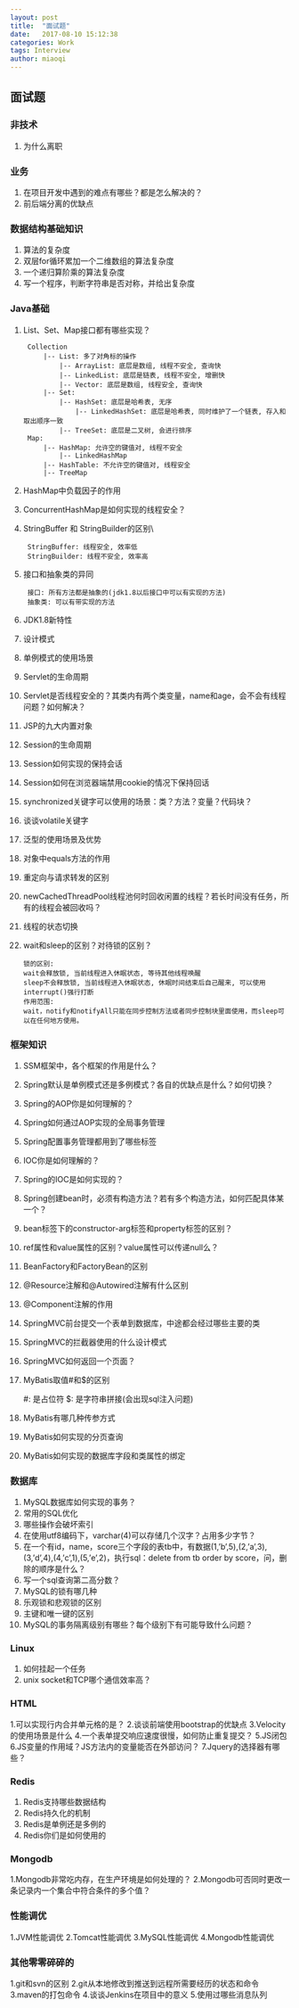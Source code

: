 ```yaml
---
layout: post
title:  "面试题"
date:   2017-08-10 15:12:38
categories: Work
tags: Interview
author: miaoqi
---
```

                                    
## 面试题

### 非技术
1. 为什么离职


### 业务
1. 在项目开发中遇到的难点有哪些？都是怎么解决的？
2. 前后端分离的优缺点


### 数据结构基础知识
1. 算法的复杂度
2. 双层for循环累加一个二维数组的算法复杂度
3. 一个递归算阶乘的算法复杂度
4. 写一个程序，判断字符串是否对称，并给出复杂度


### Java基础
1. List、Set、Map接口都有哪些实现？

        Collection
            |-- List: 多了对角标的操作
                |-- ArrayList: 底层是数组, 线程不安全, 查询快
                |-- LinkedList: 底层是链表, 线程不安全, 增删快
                |-- Vector: 底层是数组, 线程安全, 查询快
            |-- Set:
                |-- HashSet: 底层是哈希表, 无序
                    |-- LinkedHashSet: 底层是哈希表, 同时维护了一个链表, 存入和取出顺序一致
                |-- TreeSet: 底层是二叉树, 会进行排序
        Map:
            |-- HashMap: 允许空的键值对, 线程不安全
                |-- LinkedHashMap
            |-- HashTable: 不允许空的键值对, 线程安全
            |-- TreeMap
2. HashMap中负载因子的作用
3. ConcurrentHashMap是如何实现的线程安全？
4. StringBuffer 和 StringBuilder的区别\

        StringBuffer: 线程安全, 效率低
        StringBuilder: 线程不安全, 效率高
5. 接口和抽象类的异同

        接口: 所有方法都是抽象的(jdk1.8以后接口中可以有实现的方法)
        抽象类: 可以有带实现的方法
6. JDK1.8新特性
7. 设计模式
8. 单例模式的使用场景
9. Servlet的生命周期
10. Servlet是否线程安全的？其类内有两个类变量，name和age，会不会有线程问题？如何解决？
11. JSP的九大内置对象
12. Session的生命周期
13. Session如何实现的保持会话
14. Session如何在浏览器端禁用cookie的情况下保持回话
15. synchronized关键字可以使用的场景：类？方法？变量？代码块？
16. 谈谈volatile关键字
17. 泛型的使用场景及优势
18. 对象中equals方法的作用
19. 重定向与请求转发的区别
20. newCachedThreadPool线程池何时回收闲置的线程？若长时间没有任务，所有的线程会被回收吗？
21. 线程的状态切换
22. wait和sleep的区别？对待锁的区别？

        锁的区别:
        wait会释放锁, 当前线程进入休眠状态, 等待其他线程唤醒
        sleep不会释放锁, 当前线程进入休眠状态, 休眠时间结束后自己醒来, 可以使用interrupt()强行打断
        作用范围:
        wait，notify和notifyAll只能在同步控制方法或者同步控制块里面使用，而sleep可以在任何地方使用。


### 框架知识
1. SSM框架中，各个框架的作用是什么？
2. Spring默认是单例模式还是多例模式？各自的优缺点是什么？如何切换？
3. Spring的AOP你是如何理解的？
4. Spring如何通过AOP实现的全局事务管理
5. Spring配置事务管理都用到了哪些标签
6. IOC你是如何理解的？
7. Spring的IOC是如何实现的？
8. Spring创建bean时，必须有构造方法？若有多个构造方法，如何匹配具体某一个？
9. bean标签下的constructor-arg标签和property标签的区别？
10. ref属性和value属性的区别？value属性可以传递null么？
11. BeanFactory和FactoryBean的区别
12. @Resource注解和@Autowired注解有什么区别
13. @Component注解的作用
14. SpringMVC前台提交一个表单到数据库，中途都会经过哪些主要的类
15. SpringMVC的拦截器使用的什么设计模式
16. SpringMVC如何返回一个页面？
17. MyBatis取值#和$的区别

    #: 是占位符
    $: 是字符串拼接(会出现sql注入问题)
18. MyBatis有哪几种传参方式
19. MyBatis如何实现的分页查询
20. MyBatis如何实现的数据库字段和类属性的绑定


### 数据库
1. MySQL数据库如何实现的事务？
2. 常用的SQL优化
3. 哪些操作会破坏索引
4. 在使用utf8编码下，varchar(4)可以存储几个汉字？占用多少字节？
5. 在一个有id，name，score三个字段的表tb中，有数据(1,’b’,5),(2,’a’,3),(3,’d’,4),(4,’c’,1),(5,’e’,2)，执行sql：delete from tb order by score，问，删除的顺序是什么？
6. 写一个sql查询第二高分数？
7. MySQL的锁有哪几种
8. 乐观锁和悲观锁的区别
9. 主键和唯一键的区别
10. MySQL的事务隔离级别有哪些？每个级别下有可能导致什么问题？


### Linux
1. 如何挂起一个任务
2. unix socket和TCP哪个通信效率高？


### HTML
1.可以实现行内合并单元格的是？
2.谈谈前端使用bootstrap的优缺点
3.Velocity的使用场景是什么
4.一个表单提交响应速度很慢，如何防止重复提交？
5.JS闭包
6.JS变量的作用域？JS方法内的变量能否在外部访问？
7.Jquery的选择器有哪些？


### Redis
1. Redis支持哪些数据结构
2. Redis持久化的机制
3. Redis是单例还是多例的
4. Redis你们是如何使用的


### Mongodb
1.Mongodb非常吃内存，在生产环境是如何处理的？
2.Mongodb可否同时更改一条记录内一个集合中符合条件的多个值？


### 性能调优
1.JVM性能调优
2.Tomcat性能调优
3.MySQL性能调优
4.Mongodb性能调优


### 其他零零碎碎的
1.git和svn的区别
2.git从本地修改到推送到远程所需要经历的状态和命令
3.maven的打包命令
4.谈谈Jenkins在项目中的意义
5.使用过哪些消息队列



    
    
    
    
    
    
    
    
    
    